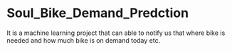 # Soul_Bike_Demand_Predction
It is a machine learning project that can able to notify us that where bike is needed and how much bike is on demand today etc. 
